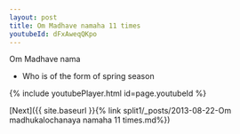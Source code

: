 ```yaml
---
layout: post
title: Om Madhave namaha 11 times
youtubeId: dFxAweqQKpo
---
```

 
 
Om Madhave nama 
 
 -  Who is of the form of spring season 
 
  
 
  
 
 
 
 
 
 


{% include youtubePlayer.html id=page.youtubeId %}
 
[Next]({{ site.baseurl }}{% link  split1/_posts/2013-08-22-Om madhukalochanaya namaha 11 times.md%})
 
